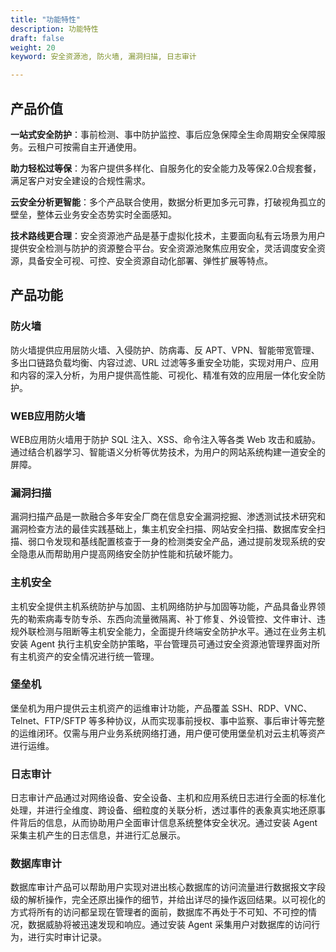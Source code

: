 ```yaml
---
title: "功能特性"
description: 功能特性
draft: false
weight: 20
keyword: 安全资源池, 防火墙, 漏洞扫描, 日志审计

---
```


## 产品价值

**一站式安全防护**：事前检测、事中防护监控、事后应急保障全生命周期安全保障服务。云租户可按需自主开通使用。 

**助力轻松过等保**：为客户提供多样化、自服务化的安全能力及等保2.0合规套餐，满足客户对安全建设的合规性需求。 

**云安全分析更智能**：多个产品联合使用，数据分析更加多元可靠，打破视角孤立的壁垒，整体云业务安全态势实时全面感知。

**技术路线更合理**：安全资源池产品是基于虚拟化技术，主要面向私有云场景为用户提供安全检测与防护的资源整合平台。安全资源池聚焦应用安全，灵活调度安全资源，具备安全可视、可控、安全资源自动化部署、弹性扩展等特点。

## 产品功能

### **防火墙**

防火墙提供应用层防火墙、入侵防护、防病毒、反 APT、VPN、智能带宽管理、多出口链路负载均衡、内容过滤、URL 过滤等多重安全功能，实现对用户、应用和内容的深入分析，为用户提供高性能、可视化、精准有效的应用层一体化安全防护。

### **WEB应用防火墙**

WEB应用防火墙用于防护 SQL 注入、XSS、命令注入等各类 Web 攻击和威胁。通过结合机器学习、智能语义分析等优势技术，为用户的网站系统构建一道安全的屏障。

### **漏洞扫描**

漏洞扫描产品是一款融合多年安全厂商在信息安全漏洞挖掘、渗透测试技术研究和漏洞检查方法的最佳实践基础上，集主机安全扫描、网站安全扫描、数据库安全扫描、弱口令发现和基线配置核查于一身的检测类安全产品，通过提前发现系统的安全隐患从而帮助用户提高网络安全防护性能和抗破坏能力。

### **主机安全**

主机安全提供主机系统防护与加固、主机网络防护与加固等功能，产品具备业界领先的勒索病毒专防专杀、东西向流量微隔离、补丁修复、外设管控、文件审计、违规外联检测与阻断等主机安全能力，全面提升终端安全防护水平。通过在业务主机安装 Agent 执行主机安全防护策略，平台管理员可通过安全资源池管理界面对所有主机资产的安全情况进行统一管理。

### **堡垒机**

堡垒机为用户提供云主机资产的运维审计功能，产品覆盖 SSH、RDP、VNC、Telnet、FTP/SFTP 等多种协议，从而实现事前授权、事中监察、事后审计等完整的运维闭环。仅需与用户业务系统网络打通，用户便可使用堡垒机对云主机等资产进行运维。

### **日志审计**

日志审计产品通过对网络设备、安全设备、主机和应用系统日志进行全面的标准化处理，并进行全维度、跨设备、细粒度的关联分析，透过事件的表象真实地还原事件背后的信息，从而协助用户全面审计信息系统整体安全状况。通过安装 Agent 采集主机产生的日志信息，并进行汇总展示。

### **数据库审计**

数据库审计产品可以帮助用户实现对进出核心数据库的访问流量进行数据报文字段级的解析操作，完全还原出操作的细节，并给出详尽的操作返回结果。以可视化的方式将所有的访问都呈现在管理者的面前，数据库不再处于不可知、不可控的情况，数据威胁将被迅速发现和响应。通过安装 Agent 采集用户对数据库的访问行为，进行实时审计记录。